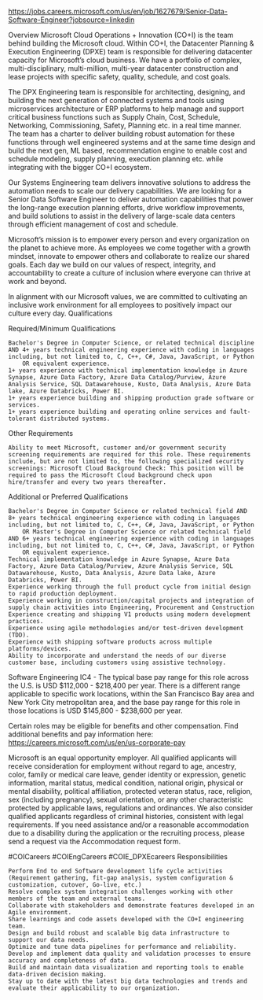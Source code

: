 https://jobs.careers.microsoft.com/us/en/job/1627679/Senior-Data-Software-Engineer?jobsource=linkedin

Overview
Microsoft Cloud Operations + Innovation (CO+I) is the team behind building the Microsoft cloud. Within CO+I, the Datacenter Planning & Execution Engineering (DPXE) team is responsible for delivering datacenter capacity for Microsoft’s cloud business. We have a portfolio of complex, multi-disciplinary, multi-million, multi-year datacenter construction and lease projects with specific safety, quality, schedule, and cost goals.
 
The DPX Engineering team is responsible for architecting, designing, and building the next generation of connected systems and tools using microservices architecture or ERP platforms to help manage and support critical business functions such as Supply Chain, Cost, Schedule, Networking, Commissioning, Safety, Planning etc. in a real time manner. The team has a charter to deliver building robust automation for these functions through well engineered systems and at the same time design and build the next gen, ML based, recommendation engine to enable cost and schedule modeling, supply planning, execution planning etc. while integrating with the bigger CO+I ecosystem.
 
Our Systems Engineering team delivers innovative solutions to address the automation needs to scale our delivery capabilities. We are looking for a Senior Data Software Engineer to deliver automation capabilities that power the long-range execution planning efforts, drive workflow improvements, and build solutions to assist in the delivery of large-scale data centers through efficient management of cost and schedule. 
 
Microsoft’s mission is to empower every person and every organization on the planet to achieve more. As employees we come together with a growth mindset, innovate to empower others and collaborate to realize our shared goals. Each day we build on our values of respect, integrity, and accountability to create a culture of inclusion where everyone can thrive at work and beyond.
 
In alignment with our Microsoft values, we are committed to cultivating an inclusive work environment for all employees to positively impact our culture every day.
Qualifications

Required/Minimum Qualifications

    Bachelor's Degree in Computer Science, or related technical discipline AND 4+ years technical engineering experience with coding in languages including, but not limited to, C, C++, C#, Java, JavaScript, or Python
        OR equivalent experience.
    1+ years experience with technical implementation knowledge in Azure Synapse, Azure Data Factory, Azure Data Catalog/Purview, Azure Analysis Service, SQL Datawarehouse, Kusto, Data Analysis, Azure Data lake, Azure Databricks, Power BI.
    1+ years experience building and shipping production grade software or services.
    1+ years experience building and operating online services and fault-tolerant distributed systems.

Other Requirements

    Ability to meet Microsoft, customer and/or government security screening requirements are required for this role. These requirements include, but are not limited to, the following specialized security screenings: Microsoft Cloud Background Check: This position will be required to pass the Microsoft Cloud background check upon hire/transfer and every two years thereafter.

Additional or Preferred Qualifications

    Bachelor's Degree in Computer Science or related technical field AND 8+ years technical engineering experience with coding in languages including, but not limited to, C, C++, C#, Java, JavaScript, or Python
        OR Master's Degree in Computer Science or related technical field AND 6+ years technical engineering experience with coding in languages including, but not limited to, C, C++, C#, Java, JavaScript, or Python
        OR equivalent experience.
    Technical implementation knowledge in Azure Synapse, Azure Data Factory, Azure Data Catalog/Purview, Azure Analysis Service, SQL Datawarehouse, Kusto, Data Analysis, Azure Data lake, Azure Databricks, Power BI.
    Experience working through the full product cycle from initial design to rapid production deployment.
    Experience working in construction/capital projects and integration of supply chain activities into Engineering, Procurement and Construction
    Experience creating and shipping V1 products using modern development practices.
    Experience using agile methodologies and/or test-driven development (TDD).
    Experience with shipping software products across multiple platforms/devices.
    Ability to incorporate and understand the needs of our diverse customer base, including customers using assistive technology.

 

Software Engineering IC4 - The typical base pay range for this role across the U.S. is USD $112,000 - $218,400 per year. There is a different range applicable to specific work locations, within the San Francisco Bay area and New York City metropolitan area, and the base pay range for this role in those locations is USD $145,800 - $238,600 per year.

Certain roles may be eligible for benefits and other compensation. Find additional benefits and pay information here: https://careers.microsoft.com/us/en/us-corporate-pay

 

Microsoft is an equal opportunity employer. All qualified applicants will receive consideration for employment without regard to age, ancestry, color, family or medical care leave, gender identity or expression, genetic information, marital status, medical condition, national origin, physical or mental disability, political affiliation, protected veteran status, race, religion, sex (including pregnancy), sexual orientation, or any other characteristic protected by applicable laws, regulations and ordinances.  We also consider qualified applicants regardless of criminal histories, consistent with legal requirements. If you need assistance and/or a reasonable accommodation due to a disability during the application or the recruiting process, please send a request via the Accommodation request form.

 

 

#COICareers
#COIEngCareers
#COIE_DPXEcareers
Responsibilities

    Perform End to end Software development life cycle activities (Requirement gathering, fit-gap analysis, system configuration & customization, cutover, Go-live, etc.)
    Resolve complex system integration challenges working with other members of the team and external teams.
    Collaborate with stakeholders and demonstrate features developed in an Agile environment.
    Share learnings and code assets developed with the CO+I engineering team.
    Design and build robust and scalable big data infrastructure to support our data needs.
    Optimize and tune data pipelines for performance and reliability.
    Develop and implement data quality and validation processes to ensure accuracy and completeness of data.
    Build and maintain data visualization and reporting tools to enable data-driven decision making.
    Stay up to date with the latest big data technologies and trends and evaluate their applicability to our organization.
